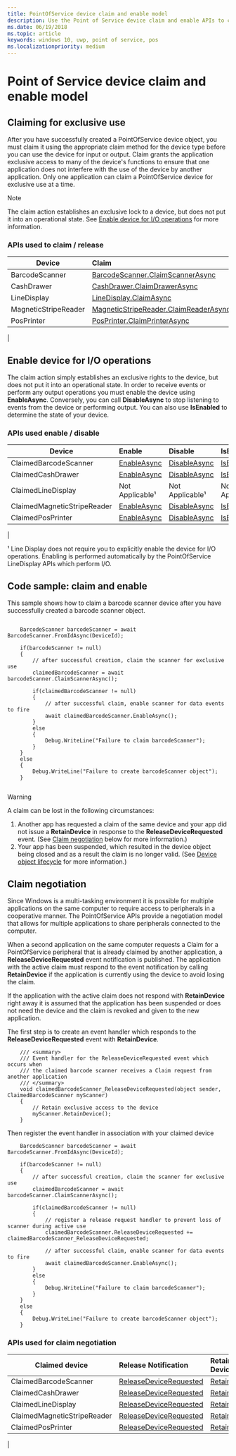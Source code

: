 ```yaml
---
title: PointOfService device claim and enable model
description: Use the Point of Service device claim and enable APIs to claim devices and enable them for I/O operations. 
ms.date: 06/19/2018
ms.topic: article
keywords: windows 10, uwp, point of service, pos
ms.localizationpriority: medium
---
```

# Point of Service device claim and enable model

## Claiming for exclusive use

After you have successfully created a PointOfService device object, you must claim it using the appropriate claim method for the device type before you can use the device for input or output.  Claim grants the application exclusive access to many of the device's functions to ensure that one application does not interfere with the use of the device by another application.  Only one application can claim a PointOfService device for exclusive use at a time. 

> [!Note]
> The claim action establishes an exclusive lock to a device, but does not put it into an operational state.  See [Enable device for I/O operations](#enable-device-for-io-operations) for more information.

### APIs used to claim / release

|Device|Claim | Release | 
|-|:-|:-|
|BarcodeScanner | [BarcodeScanner.ClaimScannerAsync](/uwp/api/windows.devices.pointofservice.barcodescanner.claimscannerasync) | [ClaimedBarcodeScanner.Close](/uwp/api/windows.devices.pointofservice.claimedbarcodescanner.close) |
|CashDrawer | [CashDrawer.ClaimDrawerAsync](/uwp/api/windows.devices.pointofservice.cashdrawer.claimdrawerasync) | [ClaimedCashDrawer.Close](/uwp/api/windows.devices.pointofservice.claimedcashdrawer.close) | 
|LineDisplay | [LineDisplay.ClaimAsync](/uwp/api/windows.devices.pointofservice.linedisplay.claimasync) |  [ClaimedineDisplay.Close](/uwp/api/windows.devices.pointofservice.claimedlinedisplay.close) | 
|MagneticStripeReader | [MagneticStripeReader.ClaimReaderAsync](/uwp/api/windows.devices.pointofservice.magneticstripereader.claimreaderasync) |  [ClaimedMagneticStripeReader.Close](/uwp/api/windows.devices.pointofservice.claimedmagneticstripereader.close) | 
|PosPrinter | [PosPrinter.ClaimPrinterAsync](/uwp/api/windows.devices.pointofservice.posprinter.claimprinterasync) |  [ClaimedPosPrinter.Close](/uwp/api/windows.devices.pointofservice.claimedposprinter.close) | 
 | 

## Enable device for I/O operations

The claim action simply establishes an exclusive rights to the device, but does not put it into an operational state.  In order to receive events or perform any output operations you must enable the device using **EnableAsync**.  Conversely, you can call **DisableAsync** to stop listening to events from the device or performing output.  You can also use **IsEnabled** to determine the state of your device.

### APIs used enable / disable

| Device | Enable | Disable | IsEnabled? |
|-|:-|:-|:-|
|ClaimedBarcodeScanner | [EnableAsync](/uwp/api/windows.devices.pointofservice.claimedbarcodescanner.enableasync) | [DisableAsync](/uwp/api/windows.devices.pointofservice.claimedbarcodescanner.disableasync) | [IsEnabled](/uwp/api/windows.devices.pointofservice.claimedbarcodescanner.isenabled) | 
|ClaimedCashDrawer | [EnableAsync](/uwp/api/windows.devices.pointofservice.claimedcashdrawer.enableasync) | [DisableAsync](/uwp/api/windows.devices.pointofservice.claimedcashdrawer.disableasync) | [IsEnabled](/uwp/api/windows.devices.pointofservice.claimedcashdrawer.isenabled) |
|ClaimedLineDisplay | Not Applicable¹ | Not Applicable¹ | Not Applicable¹ | 
|ClaimedMagneticStripeReader | [EnableAsync](/uwp/api/windows.devices.pointofservice.claimedmagneticstripereader.enableasync) | [DisableAsync](/uwp/api/windows.devices.pointofservice.claimedmagneticstripereader.disableasync) | [IsEnabled](/uwp/api/windows.devices.pointofservice.claimedmagneticstripereader.isenabled) |  
|ClaimedPosPrinter | [EnableAsync](/uwp/api/windows.devices.pointofservice.claimedposprinter.enableasync) | [DisableAsync](/uwp/api/windows.devices.pointofservice.claimedposprinter.disableasync) | [IsEnabled](/uwp/api/windows.devices.pointofservice.claimedposprinter.isenabled) |
|

¹ Line Display does not require you to explicitly enable the device for I/O operations.  Enabling is performed automatically by the PointOfService LineDisplay APIs which perform I/O.

## Code sample: claim and enable

This sample shows how to claim a barcode scanner device after you have successfully created a barcode scanner object.

```Csharp

    BarcodeScanner barcodeScanner = await BarcodeScanner.FromIdAsync(DeviceId);

    if(barcodeScanner != null)
    {
        // after successful creation, claim the scanner for exclusive use 
        claimedBarcodeScanner = await barcodeScanner.ClaimScannerAsync();

        if(claimedBarcodeScanner != null)
        {
            // after successful claim, enable scanner for data events to fire
            await claimedBarcodeScanner.EnableAsync();
        }
        else
        {
            Debug.WriteLine("Failure to claim barcodeScanner");
        }
    }
    else
    {
        Debug.WriteLine("Failure to create barcodeScanner object");
    }
    
```

> [!Warning]
> A claim can be lost in the following circumstances:
> 1. Another app has requested a claim of the same device and your app did not issue a **RetainDevice** in response to the **ReleaseDeviceRequested** event.  (See [Claim negotiation](#claim-negotiation) below for more information.)
> 2. Your app has been suspended, which resulted in the device object being closed and as a result the claim is no longer valid. (See [Device object lifecycle](pos-basics-deviceobject.md#device-object-lifecycle) for more information.)


## Claim negotiation

Since Windows is a multi-tasking environment it is possible for multiple applications on the same computer to require access to peripherals in a cooperative manner.  The PointOfService APIs provide a negotiation model that allows for multiple applications to share peripherals connected to the computer.

When a second application on the same computer requests a Claim for a PointOfService peripheral that is already claimed by another application, a **ReleaseDeviceRequested** event notification is published. The application with the active claim must respond to the event notification by calling **RetainDevice** if the application is currently using the device to avoid losing the claim. 

If the application with the active claim does not respond with **RetainDevice** right away it is assumed that the application has been suspended or does not need the device and the claim is revoked and given to the new application. 

The first step is to create an event handler which responds to the **ReleaseDeviceRequested** event with **RetainDevice**.  

```Csharp
    /// <summary>
    /// Event handler for the ReleaseDeviceRequested event which occurs when 
    /// the claimed barcode scanner receives a Claim request from another application
    /// </summary>
    void claimedBarcodeScanner_ReleaseDeviceRequested(object sender, ClaimedBarcodeScanner myScanner)
    {
        // Retain exclusive access to the device
        myScanner.RetainDevice();
    }
```

Then register the event handler in association with your claimed device

```Csharp
    BarcodeScanner barcodeScanner = await BarcodeScanner.FromIdAsync(DeviceId);

    if(barcodeScanner != null)
    {
        // after successful creation, claim the scanner for exclusive use 
        claimedBarcodeScanner = await barcodeScanner.ClaimScannerAsync();

        if(claimedBarcodeScanner != null)
        {
            // register a release request handler to prevent loss of scanner during active use
            claimedBarcodeScanner.ReleaseDeviceRequested += claimedBarcodeScanner_ReleaseDeviceRequested;

            // after successful claim, enable scanner for data events to fire
            await claimedBarcodeScanner.EnableAsync();          
        }
        else
        {
            Debug.WriteLine("Failure to claim barcodeScanner");
        }
    }
    else
    {
        Debug.WriteLine("Failure to create barcodeScanner object");
    }
```



### APIs used for claim negotiation

|Claimed device|Release Notification| Retain Device |
|-|:-|:-|
|ClaimedBarcodeScanner | [ReleaseDeviceRequested](/uwp/api/windows.devices.pointofservice.claimedbarcodescanner.releasedevicerequested) | [RetainDevice](/uwp/api/windows.devices.pointofservice.claimedbarcodescanner.retaindevice)
|ClaimedCashDrawer | [ReleaseDeviceRequested](/uwp/api/windows.devices.pointofservice.claimedcashdrawer.releasedevicerequested) | [RetainDevice](/uwp/api/windows.devices.pointofservice.claimedcashdrawer.retaindeviceasync?view=winrt-22621#windows-devices-pointofservice-claimedcashdrawer-retaindeviceasync)
|ClaimedLineDisplay | [ReleaseDeviceRequested](/uwp/api/windows.devices.pointofservice.claimedlinedisplay.releasedevicerequested) | [RetainDevice](/uwp/api/windows.devices.pointofservice.claimedlinedisplay.retaindevice)
|ClaimedMagneticStripeReader | [ReleaseDeviceRequested](/uwp/api/windows.devices.pointofservice.claimedmagneticstripereader.releasedevicerequested) | [RetainDevice](/uwp/api/windows.devices.pointofservice.claimedlinedisplay.retaindevice)
|ClaimedPosPrinter | [ReleaseDeviceRequested](/uwp/api/windows.devices.pointofservice.claimedposprinter.releasedevicerequested) | [RetainDevice](/uwp/api/windows.devices.pointofservice.claimedposprinter.retaindeviceasync?view=winrt-22621#windows-devices-pointofservice-claimedposprinter-retaindeviceasync)
|